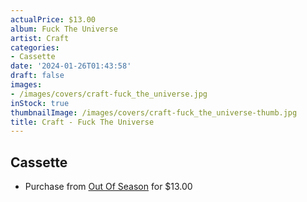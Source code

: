 ```yaml
---
actualPrice: $13.00
album: Fuck The Universe
artist: Craft
categories:
- Cassette
date: '2024-01-26T01:43:58'
draft: false
images:
- /images/covers/craft-fuck_the_universe.jpg
inStock: true
thumbnailImage: /images/covers/craft-fuck_the_universe-thumb.jpg
title: Craft - Fuck The Universe
---
```


## Cassette
* Purchase from [Out Of Season](https://www.outofseasonlabel.com/products/craft-fuck-the-universe-cassette-tape) for $13.00
